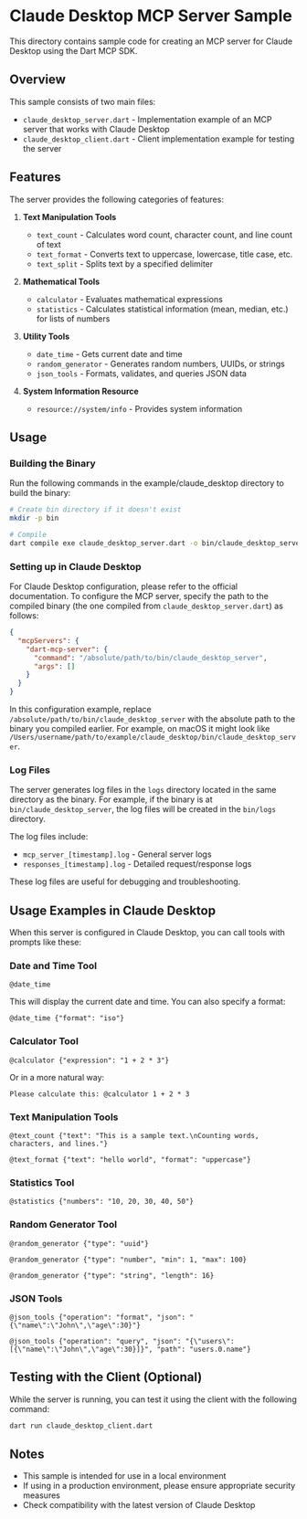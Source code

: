 # Claude Desktop MCP Server Sample

This directory contains sample code for creating an MCP server for Claude Desktop using the Dart MCP SDK.

## Overview

This sample consists of two main files:

- `claude_desktop_server.dart` - Implementation example of an MCP server that works with Claude Desktop
- `claude_desktop_client.dart` - Client implementation example for testing the server

## Features

The server provides the following categories of features:

1. **Text Manipulation Tools**
   - `text_count` - Calculates word count, character count, and line count of text
   - `text_format` - Converts text to uppercase, lowercase, title case, etc.
   - `text_split` - Splits text by a specified delimiter

2. **Mathematical Tools**
   - `calculator` - Evaluates mathematical expressions
   - `statistics` - Calculates statistical information (mean, median, etc.) for lists of numbers

3. **Utility Tools**
   - `date_time` - Gets current date and time
   - `random_generator` - Generates random numbers, UUIDs, or strings
   - `json_tools` - Formats, validates, and queries JSON data

4. **System Information Resource**
   - `resource://system/info` - Provides system information

## Usage

### Building the Binary

Run the following commands in the example/claude_desktop directory to build the binary:

```bash
# Create bin directory if it doesn't exist
mkdir -p bin

# Compile
dart compile exe claude_desktop_server.dart -o bin/claude_desktop_server
```

### Setting up in Claude Desktop

For Claude Desktop configuration, please refer to the official documentation. To configure the MCP server, specify the path to the compiled binary (the one compiled from `claude_desktop_server.dart`) as follows:

```json
{
  "mcpServers": {
    "dart-mcp-server": {
      "command": "/absolute/path/to/bin/claude_desktop_server",
      "args": []
    }
  }
}
```

In this configuration example, replace `/absolute/path/to/bin/claude_desktop_server` with the absolute path to the binary you compiled earlier. For example, on macOS it might look like `/Users/username/path/to/example/claude_desktop/bin/claude_desktop_server`.

### Log Files

The server generates log files in the `logs` directory located in the same directory as the binary. For example, if the binary is at `bin/claude_desktop_server`, the log files will be created in the `bin/logs` directory.

The log files include:
- `mcp_server_[timestamp].log` - General server logs
- `responses_[timestamp].log` - Detailed request/response logs

These log files are useful for debugging and troubleshooting.

## Usage Examples in Claude Desktop

When this server is configured in Claude Desktop, you can call tools with prompts like these:

### Date and Time Tool
```
@date_time
```
This will display the current date and time. You can also specify a format:
```
@date_time {"format": "iso"}
```

### Calculator Tool
```
@calculator {"expression": "1 + 2 * 3"}
```
Or in a more natural way:
```
Please calculate this: @calculator 1 + 2 * 3
```

### Text Manipulation Tools
```
@text_count {"text": "This is a sample text.\nCounting words, characters, and lines."}
```

```
@text_format {"text": "hello world", "format": "uppercase"}
```

### Statistics Tool
```
@statistics {"numbers": "10, 20, 30, 40, 50"}
```

### Random Generator Tool
```
@random_generator {"type": "uuid"}
```

```
@random_generator {"type": "number", "min": 1, "max": 100}
```

```
@random_generator {"type": "string", "length": 16}
```

### JSON Tools
```
@json_tools {"operation": "format", "json": "{\"name\":\"John\",\"age\":30}"}
```

```
@json_tools {"operation": "query", "json": "{\"users\":[{\"name\":\"John\",\"age\":30}]}", "path": "users.0.name"}
```

## Testing with the Client (Optional)

While the server is running, you can test it using the client with the following command:

```bash
dart run claude_desktop_client.dart
```

## Notes

- This sample is intended for use in a local environment
- If using in a production environment, please ensure appropriate security measures
- Check compatibility with the latest version of Claude Desktop
